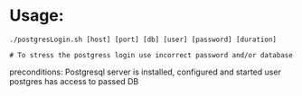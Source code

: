 # Usage:
    ./postgresLogin.sh [host] [port] [db] [user] [password] [duration]
    
    # To stress the postgress login use incorrect password and/or database
    

preconditions:
Postgresql server is installed, configured and started
user postgres has access to passed DB



